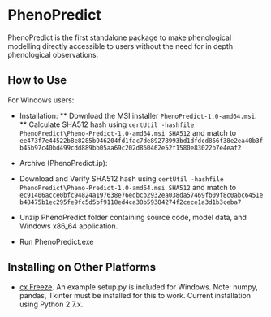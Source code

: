 # PhenoPredict

PhenoPredict is the first standalone package to make phenological modelling directly accessible to users without the need for in depth phenological observations.

## How to Use

For Windows users: 
* Installation: 
** Download the MSI installer ```PhenoPredict-1.0-amd64.msi```.
** Calculate SHA512 hash using ```certUtil -hashfile PhenoPredict\Pheno-Predict-1.0-amd64.msi SHA512``` and match to 
```` ee473f7e44522b8e8285b946204fd1fac7de89278993bd1dfdcd866f38e2ea40b3fb45b97c40bd499cdd889bb05aa69c202d860462e52f1580e83022b7e4eaf2 ````



* Archive (PhenoPredict.ip):
* Download and Verify SHA512 hash using ```certUtil -hashfile PhenoPredict\Pheno-Predict-1.0-amd64.msi SHA512``` and match to 
```` ec91406acce0bfc94824a197638e76edbcb2932ea038da57469fb09f8c0abc6451eb48475b1ec295fe9fc5d5bf9118ed4ca38b59384274f2cece1a3d1b3ceba7 ````
* Unzip PhenoPredict folder containing source code, model data, and Windows x86_64 application.
* Run PhenoPredict.exe

## Installing on Other Platforms

* [cx Freeze](https://anthony-tuininga.github.io/cx_Freeze/). An example setup.py is included for Windows. Note: numpy, pandas, Tkinter must be installed for this to work. Current installation using Python 2.7.x.
